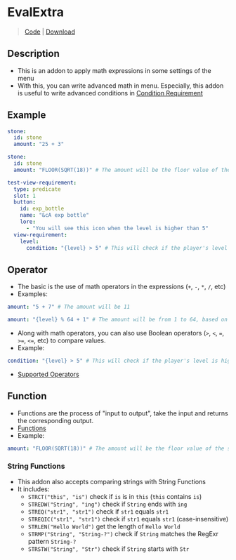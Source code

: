 # EvalExtra
> [Code](https://github.com/BetterGUI-MC/EvalExtra/) | [Download](https://ci.codemc.io/job/BetterGUI-MC/view/Addon/job/EvalExtra/)

## Description
* This is an addon to apply math expressions in some settings of the menu
* With this, you can write advanced math in menu. Especially, this addon is useful to write advanced conditions in [Condition Requirement](../requirement/condition-requirement.md)

## Example
```yaml
stone:
  id: stone
  amount: "25 + 3"
```
```yaml
stone:
  id: stone
  amount: "FLOOR(SQRT(18))" # The amount will be the floor value of the square root of 18, which is 4
```
```yaml
test-view-requirement:
  type: predicate
  slot: 1
  button:
    id: exp_bottle
    name: "&cA exp bottle"
    lore:
      - "You will see this icon when the level is higher than 5"
  view-requirement:
    level:
      condition: "{level} > 5" # This will check if the player's level is higher than 5
```

## Operator
* The basic is the use of math operators in the expressions (`+`, `-`, `*`, `/`, etc)
* Examples:
```yaml
amount: "5 + 7" # The amount will be 11
```
```yaml
amount: "{level} % 64 + 1" # The amount will be from 1 to 64, based on the level 
```
* Along with math operators, you can also use Boolean operators (`>`, `<`, `=`, `>=`, `<=`, etc) to compare values.
* Example:
```yaml
condition: "{level} > 5" # This will check if the player's level is higher than 5
```
* [Supported Operators](https://github.com/ezylang/EvalEx/tree/2.x#supported-operators)

## Function
* Functions are the process of "input to output", take the input and returns the corresponding output.
* [Functions](https://github.com/ezylang/EvalEx/tree/2.x#supported-functions)
* Example:
```yaml
amount: "FLOOR(SQRT(18))" # The amount will be the floor value of the square root of 18, which is 4
```

### String Functions
* This addon also accepts comparing strings with String Functions
* It includes:
  * `STRCT("this", "is")` check if `is` is in `this` (`this` contains `is`)
  * `STREDW("String", "ing")` check if `String` ends with `ing`
  * `STREQ("str1", "str1")` check if `str1` equals `str1`
  * `STREQIC("str1", "str1")` check if `str1` equals `str1` (case-insensitive)
  * `STRLEN("Hello World")` get the length of `Hello World`
  * `STRMP("String", "String-?")` check if `String` matches the RegExr pattern `String-?`
  * `STRSTW("String", "Str")` check if `String` starts with `Str`